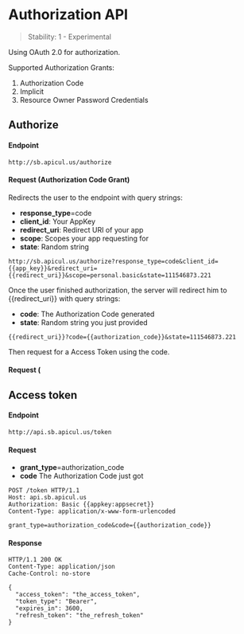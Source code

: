 Authorization API
==========

> Stability: 1 - Experimental

Using OAuth 2.0 for authorization.

Supported Authorization Grants:

1. Authorization Code
2. Implicit
3. Resource Owner Password Credentials

## Authorize

#### Endpoint

```
http://sb.apicul.us/authorize
```

#### Request (Authorization Code Grant)

Redirects the user to the endpoint with query strings:

* **response_type**=code
* **client_id**: Your AppKey
* **redirect_uri**: Redirect URI of your app
* **scope**: Scopes your app requesting for
* **state**: Random string

```
http://sb.apicul.us/authorize?response_type=code&client_id={{app_key}}&redirect_uri={{redirect_uri}}&scope=personal.basic&state=111546873.221
```

Once the user finished authorization, the server will redirect him to {{redirect_uri}} with query strings:

* **code**: The Authorization Code generated
* **state**: Random string you just provided

```
{{redirect_uri}}?code={{authorization_code}}&state=111546873.221
```

Then request for a Access Token using the code.

#### Request (

## Access token

#### Endpoint

```
http://api.sb.apicul.us/token
```

#### Request

* **grant_type**=authorization_code
* **code** The Authorization Code just got

```
POST /token HTTP/1.1
Host: api.sb.apicul.us
Authorization: Basic {{appkey:appsecret}}
Content-Type: application/x-www-form-urlencoded

grant_type=authorization_code&code={{authorization_code}}
```

#### Response

```
HTTP/1.1 200 OK
Content-Type: application/json
Cache-Control: no-store

{
  "access_token": "the_access_token",
  "token_type": "Bearer",
  "expires_in": 3600,
  "refresh_token": "the_refresh_token"
}
```
